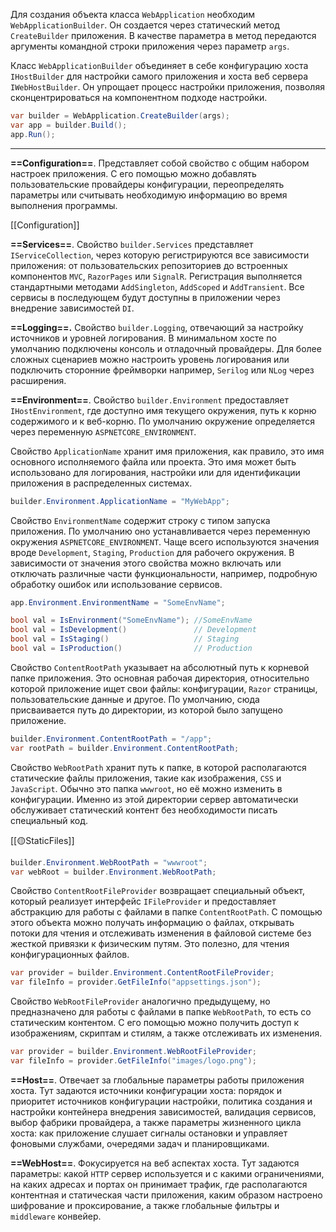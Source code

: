Для создания объекта класса `WebApplication` необходим  `WebApplicationBuilder`. Он создается через статический метод `CreateBuilder` приложения. В качестве параметра
в метод передаются аргументы командной строки приложения через параметр `args`.

Класс `WebApplicationBuilder` объединяет в себе конфигурацию хоста `IHostBuilder` для настройки самого приложения и хоста веб сервера `IWebHostBuilder`.  Он упрощает процесс настройки приложения, позволяя сконцентрироваться на компонентном подходе настройки.

```c# 
var builder = WebApplication.CreateBuilder(args);
var app = builder.Build();
app.Run();
```

---

**==Configuration==**. Представляет собой свойство с общим набором настроек приложения. С его помощью можно добавлять пользовательские провайдеры конфигурации, переопределять параметры или считывать необходимую информацию во время выполнения программы.

[[Configuration]]

**==Services==**.  Свойство `builder.Services` представляет `IServiceCollection`, через которую регистрируются все зависимости приложения: от пользовательских репозиториев до встроенных компонентов `MVC`, `RazorPages` или `SignalR`. Регистрация выполняется стандартными методами `AddSingleton`, `AddScoped` и `AddTransient`. Все сервисы в последующем будут доступны в приложении через внедрение зависимостей `DI`.

**==Logging==.** Свойство `builder.Logging`, отвечающий за настройку источников и уровней логирования. В минимальном хосте по умолчанию подключены консоль и отладочный провайдеры. Для более сложных сценариев можно настроить уровень логирования или подключить сторонние фреймворки например, `Serilog` или `NLog` через расширения.

**==Environment==**. Свойство `builder.Environment` предоставляет `IHostEnvironment`, где доступно имя текущего окружения, путь к корню содержимого и к веб-корню. По умолчанию окружение определяется через переменную `ASPNETCORE_ENVIRONMENT`.

Свойство `ApplicationName` хранит имя приложения, как правило, это имя основного исполняемого файла или проекта. Это имя может быть использовано для логирования, настройки или для идентификации приложения в распределенных системах. 

```c#
builder.Environment.ApplicationName = "MyWebApp";
```

Свойство `EnvironmentName` содержит строку с типом запуска приложения. По умолчанию оно устанавливается через переменную окружения `ASPNETCORE_ENVIRONMENT`. Чаще всего используются значения вроде `Development`, `Staging`, `Production` для рабочего окружения. В зависимости от значения этого свойства можно включать или отключать различные части функциональности, например, подробную обработку ошибок или использование сервисов.

```c#
app.Environment.EnvironmentName = "SomeEnvName";

bool val = IsEnvironment("SomeEnvName"); //SomeEnvName
bool val = IsDevelopment()               // Development
bool val = IsStaging()                   // Staging
bool val = IsProduction()                // Production
```

Свойство `ContentRootPath` указывает на абсолютный путь к корневой папке приложения. Это основная рабочая директория, относительно которой приложение ищет свои файлы: конфигурации, `Razor` страницы, пользовательские данные и другое. По умолчанию, 
сюда присваивается путь до директории, из которой было запущено приложение.

```c#
builder.Environment.ContentRootPath = "/app";
var rootPath = builder.Environment.ContentRootPath;
```

Свойство `WebRootPath` хранит путь к папке, в которой располагаются статические файлы приложения, такие как изображения, `CSS` и` JavaScript`. Обычно это папка `wwwroot`, но
её можно изменить в конфигурации. Именно из этой директории сервер автоматически обслуживает статический контент без необходимости писать специальный код.

[[🟡StaticFiles]]

```c#
builder.Environment.WebRootPath = "wwwroot";
var webRoot = builder.Environment.WebRootPath;
```

Свойство `ContentRootFileProvider` возвращает специальный объект, который реализует интерфейс `IFileProvider` и предоставляет абстракцию для работы с файлами в папке `ContentRootPath`. С помощью этого объекта можно получать информацию о файлах, открывать потоки для чтения и отслеживать изменения в файловой системе без жесткой привязки к физическим путям. Это полезно, для чтения конфигурационных файлов.

```c#
var provider = builder.Environment.ContentRootFileProvider;
var fileInfo = provider.GetFileInfo("appsettings.json");
```

Свойство `WebRootFileProvider` аналогично предыдущему, но предназначено для работы с файлами в папке `WebRootPath`, то есть со статическим контентом. С его помощью можно получить доступ к изображениям, скриптам и стилям, а также отслеживать их изменения.

```c#
var provider = builder.Environment.WebRootFileProvider;
var fileInfo = provider.GetFileInfo("images/logo.png");
```

**==Host==**. Отвечает за глобальные параметры работы приложения хоста. Тут задаются источники конфигурации хоста: порядок и приоритет источников конфигурации настройки, политика создания и настройки контейнера внедрения зависимостей, валидация сервисов, выбор фабрики провайдера, а также параметры жизненного цикла хоста: как приложение слушает сигналы остановки и управляет фоновыми службами, очередями задач и планировщиками.

**==WebHost==**. Фокусируется на веб аспектах хоста. Тут задаются параметры: какой `HTTP` сервер используется и с какими ограничениями, на каких адресах и портах он принимает трафик,
где располагаются контентная и статическая части приложения, каким образом настроено шифрование  и проксирование, а также глобальные фильтры и `middleware` конвейер.